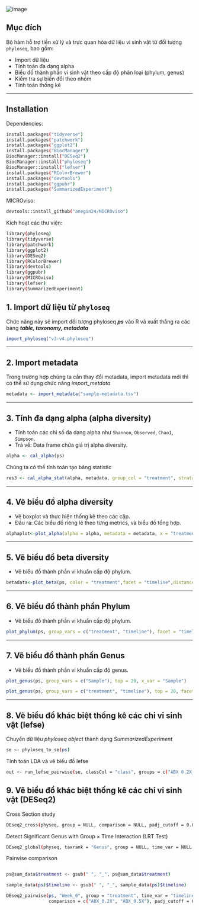 ![image](https://github.com/user-attachments/assets/84f2237d-9614-4473-8054-01d7ba0782d6)

## Mục đích

Bộ hàm hỗ trợ tiền xử lý và trực quan hóa dữ liệu vi sinh vật từ đối tượng `phyloseq`, bao gồm:

- Import dữ liệu
- Tính toán đa dạng alpha
- Biểu đồ thành phần vi sinh vật theo cấp độ phân loại (phylum, genus)
- Kiểm tra sự biến đổi theo nhóm
- Tính toán thống kê
---
## Installation

Dependencies:

```bash
install.packages("tidyverse")
install.packages("patchwork")
install.packages("ggplot2")
install.packages("BiocManager") 
BiocManager::install("DESeq2")
BiocManager::install("phyloseq")
BiocManager::install("lefser")
install.packages("RColorBrewer")
install.packages("devtools")
install.packages("ggpubr")
install.packages("SummarizedExperiment")
```

MICROviso:

```bash
devtools::install_github("anegin24/MICROviso")
```

Kích hoạt các thư viện:

```bash
library(phyloseq)
library(tidyverse)
library(patchwork)
library(ggplot2)
library(DESeq2)
library(RColorBrewer)
library(devtools)
library(ggpubr)
library(MICROviso)
library(lefser)
library(SummarizedExperiment)
```

## 1. Import dữ liệu từ `phyloseq`

Chức năng này sẽ import đối tượng phyloseq _**ps**_ vào R và xuất thẳng ra các bảng **_table, taxonomy, metadata_**

```r
import_phyloseq("v3-v4.phyloseq")
```

---

## 2. Import metadata

Trong trường hợp chúng ta cần thay đổi metadata, import metadata mới thì có thể sử dụng chức năng *import_metdata*

```r
metadata <- import_metadata("sample-metadata.tsv")
```

---

## 3. Tính đa dạng alpha (alpha diversity)

- Tính toán các chỉ số đa dạng alpha như `Shannon`, `Observed`, `Chao1`, `Simpson`.
- Trả về: Data frame chứa giá trị alpha diversity.

```r
alpha <- cal_alpha(ps)
```

Chúng ta có thể tính toán tạo bảng statistic

```r
res3 <- cal_alpha_stat(alpha, metadata, group_col = "treatment", strata = "timeline")
```

---

## 4. Vẽ biểu đồ alpha diversity

- Vẽ boxplot và thực hiện thống kê theo các cặp.
- Đầu ra: Các biểu đồ riêng lẻ theo từng metrics, và biểu đồ tổng hợp.

```r
alphaplot<-plot_alpha(alpha = alpha, metadata = metadata, x = "treatment", facet = "timeline")
```

---

## 5. Vẽ biểu đồ beta diversity


- Vẽ biểu đồ thành phần vi khuẩn cấp độ phylum.

```r
betadata<-plot_beta(ps, color = "treatment",facet = "timeline",distance_method = "bray",method = "PCoA")
```

---

## 6. Vẽ biểu đồ thành phần Phylum

- Vẽ biểu đồ thành phần vi khuẩn cấp độ phylum.
  
```r
plot_phylum(ps, group_vars = c("treatment", "timeline"), facet = "timeline", x_var = "treatment")
```

---
## 7. Vẽ biểu đồ thành phần Genus

- Vẽ biểu đồ thành phần vi khuẩn cấp độ genus.
  
```r
plot_genus(ps, group_vars = c("Sample"), top = 20, x_var = "Sample")

plot_genus(ps, group_vars = c("treatment", "timeline"), top = 20, facet = "timeline", x_var = "treatment")
```

---

## 8. Vẽ biểu đồ khác biệt thống kê các chi vi sinh vật (lefse)

Chuyển dữ liệu _phyloseq object_ thành dạng _SummarizedExperiment_

```bash
se <- phyloseq_to_se(ps)
```

Tính toán LDA và vẽ biểu đồ lefse

```bash
out <- run_lefse_pairwise(se, classCol = "class", groups = c("ABX 0.2X_Week 6", "Control_Week 6"))
```
## 9. Vẽ biểu đồ khác biệt thống kê các chi vi sinh vật (DESeq2)

Cross Section study

```bash
DEseq2_cross(physeq, group = NULL, comparison = NULL, padj_cutoff = 0.05)
```

Detect Significant Genus with Group × Time Interaction (LRT Test)

```bash
DEseq2_global(physeq, taxrank = "Genus", group = NULL, time_var = NULL, alpha = 0.05)
```

Pairwise comparison

```bash

ps@sam_data$treatment <- gsub(" ", "_", ps@sam_data$treatment)

sample_data(ps)$timeline <- gsub(" ", "_", sample_data(ps)$timeline)

DEseq2_pairwise(ps, "Week_0", group = "treatment", time_var = "timeline", 
                comparison = c("ABX_0.2X", "ABX_0.5X"), padj_cutoff = 0.05)
```

